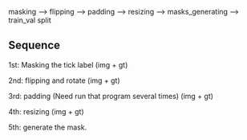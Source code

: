 masking --> flipping --> padding --> resizing --> masks_generating --> train_val split

## Sequence

1st: Masking the tick label (img + gt)

2nd: flipping and rotate (img + gt)

3rd: padding (Need run that program several times) (img + gt)

4th: resizing (img + gt)

5th: generate the mask.